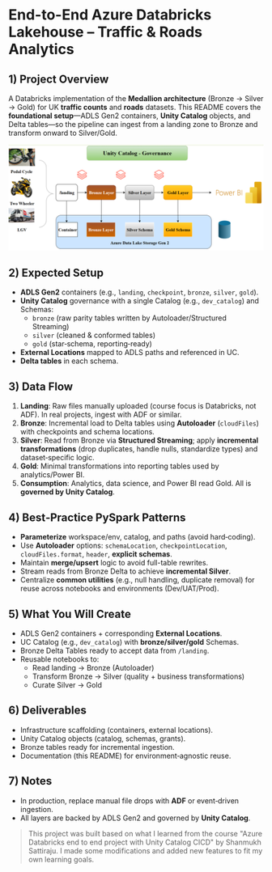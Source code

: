 # End-to-End Azure Databricks Lakehouse – Traffic & Roads Analytics

## 1) Project Overview
A Databricks implementation of the **Medallion architecture** (Bronze → Silver → Gold) for UK **traffic counts** and **roads** datasets. This README covers the **foundational setup**—ADLS Gen2 containers, **Unity Catalog** objects, and Delta tables—so the pipeline can ingest from a landing zone to Bronze and transform onward to Silver/Gold.

![Project Architecture](https://github.com/khanhmdinh/khanhmdinh.github.io/blob/main/images/Azure_Databricks_project-architecture.drawio.png)

## 2) Expected Setup
- **ADLS Gen2** containers (e.g., `landing`, `checkpoint`, `bronze`, `silver`, `gold`).
- **Unity Catalog** governance with a single Catalog (e.g., `dev_catalog`) and Schemas:
  - `bronze` (raw parity tables written by Autoloader/Structured Streaming)
  - `silver` (cleaned & conformed tables)
  - `gold` (star‑schema, reporting‑ready)
- **External Locations** mapped to ADLS paths and referenced in UC.
- **Delta tables** in each schema.

## 3) Data Flow
1. **Landing**: Raw files manually uploaded (course focus is Databricks, not ADF). In real projects, ingest with ADF or similar.
2. **Bronze**: Incremental load to Delta tables using **Autoloader** (`cloudFiles`) with checkpoints and schema locations.
3. **Silver**: Read from Bronze via **Structured Streaming**; apply **incremental transformations** (drop duplicates, handle nulls, standardize types) and dataset‑specific logic.
4. **Gold**: Minimal transformations into reporting tables used by analytics/Power BI.
5. **Consumption**: Analytics, data science, and Power BI read Gold. All is **governed by Unity Catalog**.

## 4) Best‑Practice PySpark Patterns
- **Parameterize** workspace/env, catalog, and paths (avoid hard‑coding).
- Use **Autoloader** options: `schemaLocation`, `checkpointLocation`, `cloudFiles.format`, `header`, **explicit schemas**.
- Maintain **merge/upsert** logic to avoid full-table rewrites.
- Stream reads from Bronze Delta to achieve **incremental Silver**.
- Centralize **common utilities** (e.g., null handling, duplicate removal) for reuse across notebooks and environments (Dev/UAT/Prod).

## 5) What You Will Create
- ADLS Gen2 containers + corresponding **External Locations**.
- UC Catalog (e.g., `dev_catalog`) with **bronze/silver/gold** Schemas.
- Bronze Delta Tables ready to accept data from `/landing`.
- Reusable notebooks to:
  - Read landing → Bronze (Autoloader)
  - Transform Bronze → Silver (quality + business transformations)
  - Curate Silver → Gold

## 6) Deliverables
- Infrastructure scaffolding (containers, external locations).
- Unity Catalog objects (catalog, schemas, grants).
- Bronze tables ready for incremental ingestion.
- Documentation (this README) for environment‑agnostic reuse.

## 7) Notes
- In production, replace manual file drops with **ADF** or event‑driven ingestion.
- All layers are backed by ADLS Gen2 and governed by **Unity Catalog**.

>This project was built based on what I learned from the course "Azure Databricks end to end project with Unity Catalog CICD" by Shanmukh Sattiraju. I made some modifications and added new features to fit my own learning goals.
